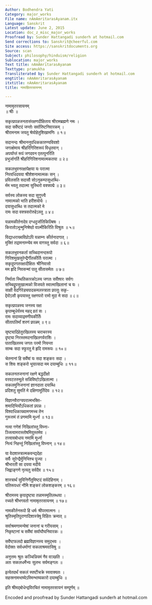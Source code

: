 ```yaml
---
Author: Bodhendra Yati
Category: major_works
File name: nAmAmritarasAyanam.itx
Language: Sanskrit
Latest update: June 2, 2015
Location: doc_z_misc_major_works
Proofread by: Sunder Hattangadi sunderh at hotmail.com
Send corrections to: Sanskrit@cheerful.com
Site access: https://sanskritdocuments.org
Source: scan
Subject: philosophy/hinduism/religion
Sublocation: major_works
Text title: nAmAmritarasAyanam
Texttype: pramukha
Transliterated by: Sunder Hattangadi sunderh at hotmail.com
engtitle: nAmAmritarasAyanam
itxtitle: nAmAmritarasAyanam
title: नामाम्रितरसायनम्

---
```

  
 नामामृतरसायनम्   
                     ॥ श्रीः ॥  
  
सकृत्प्रपन्नजनतासंरक्षणदीक्षिताय श्रीरामब्रह्मणे नमः ।  
सदा सर्वेष्टदं जन्तोः सर्वारिष्टनिवारकम् ।  
श्रीरामनाम जयतु श्रेयोहेतुशिखामणिः ॥ १॥  
  
सदानन्दः श्रीमाननुपधिककारुण्यविवशो  
     जगत्क्षेमाय श्रीहरिगिरिशरूपं विधृतवान् ।  
अपर्याप्तं रूपं जगदवन एतत्पुनरिति  
     प्रभुर्जागर्ति श्रीहरिगिरिशनामात्मकतया ॥ २॥  
  
सकलभुवनरक्षापेक्षया यः परात्मा  
     निरवधिदयया श्रीशेशनामात्मकः सन् ।  
प्रविलसति सदासौ सोऽनुकम्पासुधाब्धि-  
     र्मम भवतु तदात्मा सुस्थिरो वक्त्रपद्मे ॥ ३॥  
  
सर्वस्य लोकस्य सदा सुगुप्त्यै  
     नामात्मको भाति हरीशयोर्यः ।  
दयासुधाब्धिः स तदात्मको मे  
     रामः सदा वक्त्रसरोरुहेऽस्तु ॥ ४॥  
  
यन्नामकीर्तनादेव दग्धदुर्जातिकिल्बिषः ।  
किरातोऽभून्मुनिश्रेष्ठो वाल्मीकिरिति विश्रुतः ॥ ५॥  
  
विद्याधराख्यविप्रोऽपि यन्नाम्नः कीर्तनादगात् ।  
मुक्तिं तद्रामनाम्न्येव मम वागस्तु सर्वदा ॥ ६॥  
  
सकलभुवनकर्ता सच्चिदानन्दरूपो  
     गिरिशमुखसुरेन्द्रैर्गीतकीर्तिः परात्मा ।  
सकृदुपगतरक्षादीक्षितः श्रीनिवासो  
     मम हृदि निवसन्मां पातु सीतासमेतः ॥ ७॥  
  
निर्माता स्थितिकारकोऽस्य जगतः सर्वेश्वरः सर्वगः  
     सच्चिद्रूपसुखात्मको विजयते स्वात्माखिलानां च यः ।  
साक्षी वेदगिरेड्यपादकमलस्त्राता प्रपत्तुः सकृ-  
     द्देवोऽसौ कृपयास्तु रक्षणपरो रामो मुदा मे सदा ॥ ८॥  
  
सकृत्प्रपन्नस्य जनस्य रक्षा  
     कृपाम्बुधेर्यस्य महद् व्रतं सः ।  
रामः सदाव्याद्रमणीयकीर्तिः  
     सीतापतिर्मां शरणं प्रपन्नम् ॥ ९॥  
  
सृष्ट्यादिहेतुरखिलस्य चराचरस्य  
     दृष्ट्या निरस्तमदनाखिलगर्वराशिः ।  
पाताखिलस्य जगतः परमो नियन्ता  
     साम्बः सदा स्फुरतु मे हृदि रामरूपः ॥ १०॥  
  
चेतनानां हि सर्वेषां यः सदा शङ्करः सदा ।  
स शिवः शङ्करो भूयात्सदा मम दयाम्बुधिः ॥ ११॥  
  
सकलनतजनानां रक्षणे बद्धदीक्षो  
     वरवटतरुमूले सन्निविष्टोऽखिलात्मा ।  
सकलमुनिजनानां ज्ञानदाता दयाब्धिः  
     प्रदिशतु सुमतिं मे दक्षिणामूर्तिदेवः ॥ १२॥  
  
विज्ञानवैराग्यपरात्मभक्ति-  
     शमादिभिर्योऽधिकतां प्रपन्नः ।  
विश्वाधिकाख्यामगमच्च तेन  
     गुरूत्तमं तं प्रणमामि मूर्ध्ना ॥ १३॥  
  
नत्वा गणेशं निखिलांस्तु विघ्ना-  
     ञ्जित्वामरास्तोषमियुस्तमेव ।  
तत्त्वावबोधाय नमामि मूर्ध्ना  
     नित्यं निहन्तुं निखिलांस्तु विघ्नान् ॥ १४॥  
  
या वेदशास्त्रात्मकवन्द्यदेहा  
     सर्वैः सुरेन्द्रैर्मुनिभिश्च पूज्या ।  
श्रीभारती सा दयया मदीये  
     जिह्वाङ्गणे नृत्यतु सर्वदैव ॥ १५॥  
  
शास्त्रार्थं सुविनिर्णेतुमिष्टदं सर्वदेहिनाम् ।  
यतिरूपधरं नौमि शङ्करं लोकशङ्करम् ॥ १६॥  
  
श्रीरामस्य कृपादृष्ट्या तन्नामस्मृतिलब्धया ।  
रच्यते श्रीभगवतो नामामृतरसायनम् ॥ १७॥  
  
नामकीर्तनरूपो हि धर्मः श्रीपरमात्मनः ।  
श्रुतिस्मृतिपुराणादिशास्त्रेषु विहितः क्रमात् ॥  
  
सर्वाश्रमणामन्येषां जनानां च गरीयसाम् ।  
निकृष्टानां च सर्वेषां सर्वाघौघनिवारकः ॥  
  
सर्वेष्टफलदो ब्रह्मविज्ञानस्य समुद्भवः ।  
वेदोक्तः सर्वधर्माणां सकलाश्रमवासिषु ॥  
  
अनुत्तमः श्रुतः कञ्चिन्नियमं नैव वाञ्छति ।  
अतः सकलधर्मेभ्यः सुलभः सर्वमङ्गलः ॥  
  
इत्येतदर्थं सकलं स्पष्टीचक्रे स्ववाक्यतः ।  
सहस्रनामभाष्येऽस्मिन्भाष्यकारो दयाम्बुधिः ॥  
  
इति श्रीमद्बोधेन्द्रविरचितं नामामृतरसायनं सम्पूर्णम् ॥  
  
  
  
Encoded and proofread by Sunder Hattangadi sunderh at hotmail.com  
  

